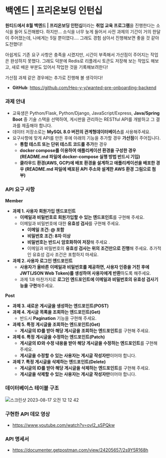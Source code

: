 # 백엔드 | 프리온보딩 인턴십


**원티드에서 8월 백엔드 | 프리온보딩 인턴십**이라는 **취업 교육 프로그램**을 진행한다는 소식을 들어 도전해봤다.
하지만… 소식을 너무 늦게 들어서 사전 과제의 기간이 거의 한달이 주어졌는데, 나에게는 5일 뿐이였다….
그래도 경험 삼아서 진행해보면 좋을 것 같아 도전했다!

아쉽게도 기존 요구 사항은 충족을 시켰지만, 시간이 부족해서 가산점이 주어지는 작업은 완성하지 못했다.
그래도 덕분에 Redis로 리플레시 토큰도 저장해 보는 작업도 해보고, 새로 배운 부분도 있어서 작업한 것을 기록해보려한다!

가산점 과제 같은 경우에는 추가로 진행해 볼 생각이다!

- **GitHub**: <https://github.com/Heo-y-y/wanted-pre-onboarding-backend>

### 과제 안내

- 교육생은 Python/Flask, Python/Django, JavaScript/Express, **Java/Spring Boot** 중 기술 스택을 선택하여, 게시판을 관리하는 RESTful API를 개발하고 그 결과를 제출해야 합니다.
- 데이터 저장소로는 **MySQL 8.0 버전의 관계형데이터베이스**를 사용해주세요.
- 요구사항에 맞게 API를 만든 후에 아래의 기능을 추가할 경우 **가산점**이 주어집니다.
    - **통합 테스트 또는 단위 테스트 코드를 추가**한 경우
    - **docker compose를 이용하여 애플리케이션 환경을 구성한 경우 (README.md 파일에 docker-compose 실행 방법 반드시 기입)**
    - **클라우드 환경(AWS, GCP)에 배포 환경을 설계하고 애플리케이션을 배포한 경우 (README.md 파일에 배포된 API 주소와 설계한 AWS 환경 그림으로 첨부)**

### API 요구 사항

**Member**

- **과제 1. 사용자 회원가입 엔드포인트**
    - **이메일과 비밀번호로 회원가입할 수 있는 엔드포인트**를 구현해 주세요.
    - 이메일과 비밀번호에 대한 **유효성 검사**를 구현해 주세요.
        - **이메일 조건: @ 포함**
        - **비밀번호 조건: 8자 이상**
        - **비밀번호는 반드시 암호화하여 저장**해 주세요 .
        - 이메일과 비밀번호의 **유효성 검사는 위의 조건만으로 진행**해 주세요. 추가적인 유효성 검사 조건은 포함하지 마세요.
- **과제 2. 사용자 로그인 엔드포인트**
    - **사용자가 올바른 이메일과 비밀번호를 제공하면, 사용자 인증을 거친 후에 JWT(JSON Web Token)를 생성하여 사용자에게 반환**하도록 해주세요.
    - 과제 1과 마찬가지로 **로그인 엔드포인트에 이메일과 비밀번호의 유효성 검사기능을 구현**해주세요.

**Post**

- **과제 3. 새로운 게시글을 생성하는 엔드포인트(POST)**
- **과제 4. 게시글 목록을 조회하는 엔드포인트(Get)**
    - 반드시 **Pagination** 기능을 구현해 주세요.
- **과제 5. 특정 게시글을 조회하는 엔드포인트(Get)**
    - **게시글의 ID를 받아 해당 게시글을 조회하는 엔드포인트**를 구현해 주세요.
- **과제 6. 특정 게시글을 수정하는 엔드포인트(Patch)**
    - **게시글의 ID와 수정 내용을 받아 해당 게시글을 수정하는 엔드포인트**를 구현해 주세요.
    - **게시글을 수정할 수 있는 사용자는 게시글 작성자만**이어야 합니다.
- **과제 7. 특정 게시글을 삭제하는 엔드포인트(Delete)**
    - **게시글의 ID를 받아 해당 게시글을 삭제하는 엔드포인트**를 구현해 주세요.
    - **게시글을 삭제할 수 있는 사용자는 게시글 작성자만**이어야 합니다.

### 데이터베이스 테이블 구조

![스크린샷 2023-08-17 오전 12 12 42](https://github.com/Heo-y-y/development-blog/assets/112863029/71c78080-4888-41de-b28c-63967fcd097d)

### 구현한 API 데모 영상

- <https://www.youtube.com/watch?v=ovl2_sSPQkw>

### **API 명세서**

- <https://documenter.getpostman.com/view/24205657/2s9Y5R168h>
